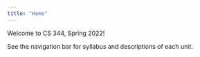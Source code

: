 ```yaml
---
title: "Home"
---
```


Welcome to CS 344, Spring 2022!

See the navigation bar for syllabus and descriptions of each unit.
